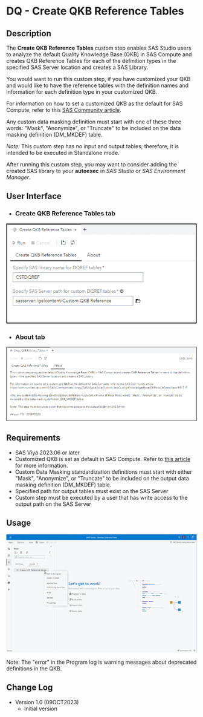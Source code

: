# DQ - Create QKB Reference Tables

## Description

The **Create QKB Reference Tables** custom step enables SAS Studio users to analyze the default Quality Knowledge Base (QKB) in SAS Compute and creates QKB Reference Tables for each of the definition types in the specified SAS Server location and creates a SAS Library.

You would want to run this custom step, if you have customized your QKB and would like to have the reference tables with the definition names and information for each definition type in your customized QKB.

For information on how to set a customized QKB as the default for SAS Compute, refer to this [SAS Community article](https://communities.sas.com/t5/SAS-Communities-Library/SAS-Viya-Add-a-Customized-Quality-Knowledge-Base-QKB-to-CAS-and/ta-p/891719).

Any custom data masking definition must start with one of these three words: "Mask", "Anonymize", or "Truncate" to be included on the data masking definition (DM_MKDEF) table.

*Note:*  This custom step has no input and output tables; therefore, it is intended to be executed in Standalone mode.

After running this custom step, you may want to consider adding the created SAS library to your **autoexec** in *SAS Studio* or *SAS Environment Manager*.


## User Interface

* ### Create QKB Reference Tables tab ###
![](img/CreateQKBReferenceTablesTab.png)


* ### About tab ###
![](img/AboutTab.png)

## Requirements

* SAS Viya 2023.06 or later
* Customized QKB is set as default in SAS Compute.  Refer to [this article](https://communities.sas.com/t5/SAS-Communities-Library/SAS-Viya-Add-a-Customized-Quality-Knowledge-Base-QKB-to-CAS-and/ta-p/891719) for more information.
* Custom Data Masking standardization definitions must start with either "Mask", "Anonymize", or "Truncate" to be included on the output data masking definition (DM_MKDEF) table.
* Specified path for output tables must exist on the SAS Server
* Custom step must be executed by a user that has write access to the output path on the SAS Server


## Usage
![Create QKB Reference Tables](img/CreateQKBREferenceTables.gif)

Note:  The "error" in the Program log is warning messages about deprecated definitions in the QKB.

## Change Log

* Version 1.0 (09OCT2023)
    * Initial version

